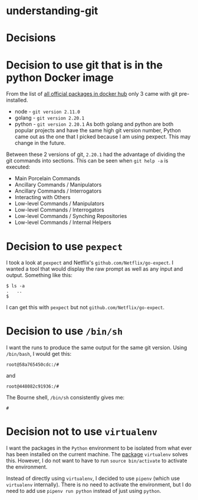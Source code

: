 # understanding-git

Decisions
===

Decision to use git that is in the python Docker image 
===

From the list of [all official packages in docker hub](https://hub.docker.com/search?q=&type=image&image_filter=official) only 3 came with git pre-installed.
  - node - `git version 2.11.0`
  - golang - `git version 2.20.1`
  - python - `git version 2.20.1`
As both golang and python are both popular projects and have the same high git version number, Python came out as the one that I picked because I am using pexpect. This may change in the future.

Between these 2 versions of git, `2.20.1` had the advantage of dividing the git commands into sections. This can be seen when `git help -a` is executed:
  - Main Porcelain Commands
  - Ancillary Commands / Manipulators
  - Ancillary Commands / Interrogators
  - Interacting with Others
  - Low-level Commands / Manipulators
  - Low-level Commands / Interrogators
  - Low-level Commands / Synching Repositories
  - Low-level Commands / Internal Helpers

Decision to use `pexpect`
===
I took a look at `pexpect` and Netflix's `github.com/Netflix/go-expect`. I wanted a tool that would display the raw prompt as well as any input and output. Something like this:
```
$ ls -a
.	..
$ 
```
I can get this with `pexpect` but not `github.com/Netflix/go-expect`.

Decision to use `/bin/sh`
===
I want the runs to produce the same output for the same git version. Using `/bin/bash`, I would get this:
```
root@58a765450cdc:/# 
```
and 
```
root@448082c91936:/#
```
The Bourne shell, `/bin/sh` consistently gives me:
```
# 
```

Decision not to use `virtualenv`
===
I want the packages in the `Python` environment to be isolated from what ever has been installed on the current machine. The [package](https://virtualenv.pypa.io/en/stable/) `virtualenv` solves this. However, I do not want to have to run `source bin/activate` to activate the environment.

Instead of directly using `virtualenv`, I decided to use `pipenv` (which use `virtualenv` internally). There is no need to activate the environment, but I do need to add use `pipenv run python` instead of just using `python`.
